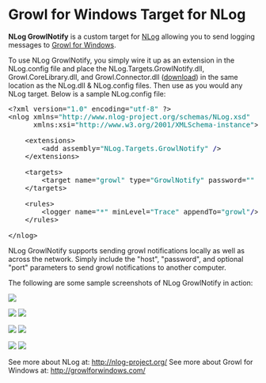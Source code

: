 <h1>Growl for Windows Target for NLog</h1>

<b>NLog GrowlNotify</b> is a custom target for <a href="http://nlog-project.org/">NLog</a> allowing you to send logging messages to <a href="http://www.growlforwindows.com/">Growl for Windows</a>.

To use NLog GrowlNotify, you simply wire it up as an extension in the NLog.config file and place the NLog.Targets.GrowlNotify.dll, Growl.CoreLibrary.dll, and Growl.Connector.dll (<a href="http://github.com/downloads/RyanFarley/NLogGrowlNotify/NLog.Targets.GrowlNotify_Binaries.zip">download</a>) in the same location as the NLog.dll & NLog.config files. Then use as you would any NLog target. Below is a sample NLog.config file:

<pre>&lt;?xml version=<span style="color: #008080; ">"1.0"</span> encoding=<span style="color: #008080; ">"utf-8"</span> ?&gt;
&lt;nlog xmlns=<span style="color: #008080; ">"http://www.nlog-project.org/schemas/NLog.xsd"</span>
      xmlns:xsi=<span style="color: #008080; ">"http://www.w3.org/2001/XMLSchema-instance"</span>&gt;

    &lt;extensions&gt;
        &lt;add assembly=<span style="color: #008080; ">"NLog.Targets.GrowlNotify"</span> <span style="color: Navy; ">/</span>&gt;
    &lt;/extensions&gt;
    
    &lt;targets&gt;
        &lt;target name=<span style="color: #008080; ">"growl"</span> type=<span style="color: #008080; ">"GrowlNotify"</span> password=<span style="color: #008080; ">""</span> host=<span style="color: #008080; ">""</span> port=<span style="color: #008080; ">""</span> <span style="color: Navy; ">/</span>&gt;
    &lt;/targets&gt;

    &lt;rules&gt;
        &lt;logger name=<span style="color: #008080; ">"*"</span> minLevel=<span style="color: #008080; ">"Trace"</span> appendTo=<span style="color: #008080; ">"growl"</span><span style="color: Navy; ">/</span>&gt;
    &lt;/rules&gt;

&lt;/nlog&gt;</pre>

NLog GrowlNotify supports sending growl notifications locally as well as across the network. Simply include the "host", "password", and optional "port" parameters to send growl notifications to another computer.

The following are some sample screenshots of NLog GrowlNotify in action:

<img src="http://content.screencast.com/users/RyanFarley/folders/Private/media/1a42ddb1-86c4-4a83-b91a-6b97d811ec40/GrowlNotify_Registration.png">

<img src="http://content.screencast.com/users/RyanFarley/folders/Private/media/fdabad11-7630-4af6-bda5-c928a8927d5e/GrowlNotify_Trace.png">  <img src="http://content.screencast.com/users/RyanFarley/folders/Private/media/208edad0-e158-4fde-8c7b-d8cd180ffe3b/GrowlNotify_Debug.png">

<img src="http://content.screencast.com/users/RyanFarley/folders/Private/media/aad65380-0539-4b39-8982-17e60fb81bfe/GrowlNotify_Info.png">  <img src="http://content.screencast.com/users/RyanFarley/folders/Private/media/2e4fe6a2-2954-4ad0-85c7-19397129f90b/GrowlNotify_Warn.png">  

<img src="http://content.screencast.com/users/RyanFarley/folders/Private/media/0bc73285-487b-4c98-bad1-c5eeed7e4c04/GrowlNotify_Error.png">  <img src="http://content.screencast.com/users/RyanFarley/folders/Private/media/17187701-1142-452a-a127-30a96ebfd7b9/GrowlNotify_Fatal.png">

See more about NLog at: <a href="http://nlog-project.org/">http://nlog-project.org/</a>
See more about Growl for Windows at: <a href="http://growlforwindows.com/">http://growlforwindows.com/</a>